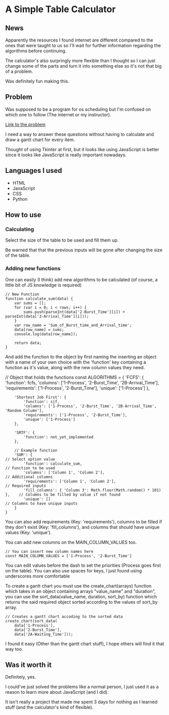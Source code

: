 # A Simple Table Calculator

## News

Apparently the resources I found internet are different compared to the ones that were taught to us so I'll wait for further information regarding the algorithms before continuing.

The calculator's also surpringly more flexible than I thought so I can just change some of the parts and turn it into something else so it's not that big of a problem.

Was definitely fun making this.

## Problem

Was supposed to be a program for os scheduling but I'm confused on which one to follow (The internet or my instructor).

[Link to the problem](https://docs.google.com/document/d/1ThsHtAts3uM2JMuSe31IZnwZHvrgffvD3XSHSXfvXGI/edit?usp=sharing/)

I need a way to answer these questions without having to calculate and draw a gantt chart for every item.

Thought of using Tkinter at first, but it looks like using JavaScript is better since it looks like JavaScript is really important nowadays.

## Languages I used
  
- HTML
- JavaScript
- CSS
- Python

## How to use

### Calculating

Select the size of the table to be used and fill them up.

Be warned that that the previous inputs will be gone after changing the size of the table.

### Adding new functions

One can easily (I think) add new algorithms to be calculated (of course, a little bit of JS knowledge is required)

    // New Function
    function calculate_sum(data) {
        var sums = [];
        for (var i = 0; i < rows; i++) {
            sums.push(parseInt(data['2-Burst_Time'][i]) + parseInt(data['3-Arrival_Time'][i]));
        }
        var row_name = 'Sum_of_Burst_time_and_Arrival_time';
        data[row_name] = sums;
        console.log(data[row_name]);

        return data;
    }

And add the function to the object by first naming the inserting an object with a name of your own choice with the 'function' key containing a function as it's value, along with the new column values they need.

   // Object that holds the functions
    const ALGORITHMS = {
        'FCFS': {
            'function': fcfs,
            'columns': ['1-Process', '2-Burst_Time', '2B-Arrival_Time'],
            'requirements': ['1-Process', '2-Burst_Time'],
            'unique': ['1-Process']
        },

        'Shortest Job First': {
            'function': sjf,
            'columns': ['1-Process', '2-Burst_Time', '2B-Arrival_Time', 'Random Column'],
            'requirements': ['1-Process', '2-Burst_Time'],
            'unique': ['1-Process']
        },

        'SRTF': {
            'function': not_yet_implemented
        },

        // Example function
        'SUM': {                                                                // Select option value
            'function': calculate_sum,                                          // Function to be used
            'columns': ['Column 1', 'Column 2'],                                // Additional columns
            'requirements': ['Column 1', 'Column 2'],                           // Required inputs
            'fill_columns': { 'Column 3': Math.floor(Math.random() * 101) },    // Columns to be filled by value if not found
            'unique': []                                                        // Columns to have unique inputs
        }
    }

You can also add requirements (Key: 'requirements'), columns to be filled if they don't exist (Key: 'fill_columns'), and columns that should have unique values (Key: 'unique').

You can add new columns on the MAIN_COLUMN_VALUES too.

    // You can insert new column names here
    const MAIN_COLUMN_VALUES = ['1-Process', '2-Burst_Time']

You can edit values before the dash to set the priorities (Process goes first on the table). You can also use spaces for keys, I just found using underscores more comfortable

To create a gantt chart you must use the create_chart(arrays) function which takes in an object containing arrays "value_name" and "duration", you can use the sort_data(value_name, duration, sort_by) function which returns the said required object sorted according to the values of sort_by array.

    // Creates a gantt chart accoding to the sorted data
    create_chart(sort_data(
        data['1-Process'],
        data['2-Burst_Time'],
        data['2A-Waiting_Time']));

I found it easy (Other than the gantt chart stuff), I hope others will find it that way too.

## Was it worth it

Definitely, yes.

I could've just solved the problems like a normal person, I just used it as a reason to learn more about JavaScript (and I did).

It isn't really a project that made me spent 3 days for nothing as I learned stuff (and the calculator's kind of flexible).
